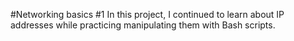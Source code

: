 #Networking basics #1
In this project, I continued to learn about IP addresses while practicing manipulating them with Bash scripts.
